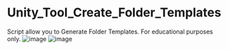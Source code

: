# Unity_Tool_Create_Folder_Templates
Script allow you to Generate  Folder Templates. For educational purposes only.
![image](https://user-images.githubusercontent.com/115069325/220549898-6ba071bc-60bb-4de6-ab48-0322155569df.png)
![image](https://user-images.githubusercontent.com/115069325/220550036-66c20d3b-ea32-416c-b131-acab56086d6c.png)
